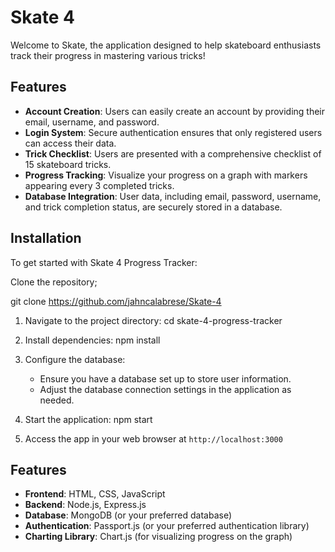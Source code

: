 # Skate 4 

Welcome to Skate, the application designed to help skateboard enthusiasts track their progress in mastering various tricks!

## Features

- **Account Creation**: Users can easily create an account by providing their email, username, and password.
- **Login System**: Secure authentication ensures that only registered users can access their data.
- **Trick Checklist**: Users are presented with a comprehensive checklist of 15 skateboard tricks.
- **Progress Tracking**: Visualize your progress on a graph with markers appearing every 3 completed tricks.
- **Database Integration**: User data, including email, password, username, and trick completion status, are securely stored in a database.

## Installation

To get started with Skate 4 Progress Tracker:

Clone the repository;

   git clone https://github.com/jahncalabrese/Skate-4

1. Navigate to the project directory:
    cd skate-4-progress-tracker

2. Install dependencies:
    npm install

3. Configure the database:
    - Ensure you have a database set up to store user information.
    - Adjust the database connection settings in the application as needed.

4. Start the application:
    npm start

5. Access the app in your web browser at
    `http://localhost:3000`

## Features
- **Frontend**: HTML, CSS, JavaScript
- **Backend**: Node.js, Express.js
- **Database**: MongoDB (or your preferred database)
- **Authentication**: Passport.js (or your preferred authentication library)
- **Charting Library**: Chart.js (for visualizing progress on the graph)






